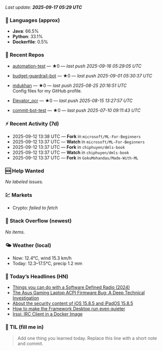 

<!-- DAILY-SECTION:START -->
_Last update: **2025-09-17 05:29 UTC**_


### 🧪 Languages (approx)
- **Java**: 66.5%
- **Python**: 33.1%
- **Dockerfile**: 0.5%

### 🔧 Recent Repos
- [automation-test](https://github.com/mdukhan/automation-test) — ★0 — _last push 2025-09-16 05:29:05 UTC_  
  
- [budget-guardrail-bot](https://github.com/mdukhan/budget-guardrail-bot) — ★0 — _last push 2025-09-01 05:30:37 UTC_  
  
- [mdukhan](https://github.com/mdukhan/mdukhan) — ★0 — _last push 2025-08-25 20:16:51 UTC_  
  Config files for my GitHub profile.
- [Elevator_ocr](https://github.com/mdukhan/Elevator_ocr) — ★0 — _last push 2025-08-15 13:27:57 UTC_  
  
- [commit-bot-test](https://github.com/mdukhan/commit-bot-test) — ★0 — _last push 2025-07-10 09:11:43 UTC_  
  

### ⚡ Recent Activity (7d)
- 2025-09-12 13:38 UTC — **Fork** in `microsoft/ML-For-Beginners`
- 2025-09-12 13:37 UTC — **Watch** in `microsoft/ML-For-Beginners`
- 2025-09-12 13:37 UTC — **Fork** in `chiphuyen/dmls-book`
- 2025-09-12 13:37 UTC — **Watch** in `chiphuyen/dmls-book`
- 2025-09-12 13:37 UTC — **Fork** in `GokuMohandas/Made-With-ML`

### 🆘 Help Wanted
_No labeled issues._

### 💹 Markets
- Crypto: _failed to fetch_

### 🧩 Stack Overflow (newest)
_No items._

### 🌤️ Weather (local)
- Now: 12.4°C, wind 15.3 km/h
- Today: 12.3–17.5°C, precip 1.2 mm

### 📰 Today’s Headlines (HN)
- [Things you can do with a Software Defined Radio (2024)](https://midnight-commander.org/)
- [The Asus Gaming Laptop ACPI Firmware Bug: A Deep Technical Investigation](https://blinry.org/50-things-with-sdr/)
- [About the security content of iOS 15.8.5 and iPadOS 15.8.5](https://github.com/Zephkek/Asus-ROG-Aml-Deep-Dive)
- [How to make the Framework Desktop run even quieter](https://support.apple.com/en-us/125142)
- [Irssi: IRC Client in a Docker Image](https://noctua.at/en/how-to-make-the-framework-desktop-run-even-quieter)

### 🧠 TIL (fill me in)
> Add one thing you learned today. Replace this line with a short note and commit.

<!-- DAILY-SECTION:END -->
